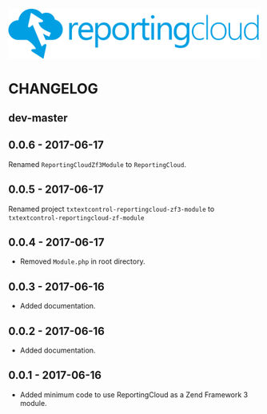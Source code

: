 ![Logo](./media/rc_logo_512.png)

# CHANGELOG

## dev-master

## 0.0.6 - 2017-06-17

Renamed `ReportingCloudZf3Module` to `ReportingCloud`.

## 0.0.5 - 2017-06-17

Renamed project `txtextcontrol-reportingcloud-zf3-module` to `txtextcontrol-reportingcloud-zf-module`

## 0.0.4 - 2017-06-17

* Removed `Module.php` in root directory.

## 0.0.3 - 2017-06-16

* Added documentation.

## 0.0.2 - 2017-06-16

* Added documentation.

## 0.0.1 - 2017-06-16

* Added minimum code to use ReportingCloud as a Zend Framework 3 module.

